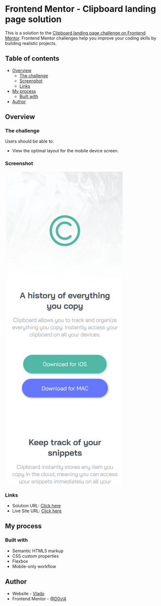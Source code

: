 # Frontend Mentor - Clipboard landing page solution

This is a solution to the [Clipboard landing page challenge on Frontend Mentor](https://www.frontendmentor.io/challenges/clipboard-landing-page-5cc9bccd6c4c91111378ecb9). Frontend Mentor challenges help you improve your coding skills by building realistic projects.

## Table of contents

- [Overview](#overview)
  - [The challenge](#the-challenge)
  - [Screenshot](#screenshot)
  - [Links](#links)
- [My process](#my-process)
  - [Built with](#built-with)
- [Author](#author)

## Overview

### The challenge

Users should be able to:

- View the optimal layout for the mobile device screen.

### Screenshot

![](./design/screenshot.png)

### Links

- Solution URL: [Click here](https://www.frontendmentor.io/solutions/clipboard-landing-page-zC6gB6f-qo)
- Live Site URL: [Click here](https://relaxed-snickerdoodle-e77ff4.netlify.app)

## My process

### Built with

- Semantic HTML5 markup
- CSS custom properties
- Flexbox
- Mobile-only workflow

## Author

- Website - [Vlado](https://dovla.me)
- Frontend Mentor - [@D0vl4](https://www.frontendmentor.io/profile/D0vl4)

